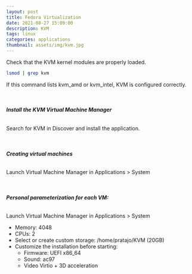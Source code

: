 ```yaml
---
layout: post
title: Fedora Virtualization
date: 2021-08-27 15:09:00
description: KVM
tags: linux
categories: applications
thumbnail: assets/img/kvm.jpg
---
```


Check that the KVM kernel modules are properly loaded.

```bash
lsmod | grep kvm
```

If this command lists kvm_amd or kvm_intel, KVM is configured correctly.

&nbsp;

###### **Install the KVM Virtual Machine Manager**

Search for KVM in Discover and install the application.

&nbsp;

###### **Creating virtual machines**

Launch Virtual Machine Manager in Applications > System

&nbsp;

###### **Personal parameterization for each VM:**

Launch Virtual Machine Manager in Applications > System

- Memory: 4048
- CPUs: 2
- Select or create custom storage: /home/pratajo/KVM (20GB)
- Customize the installation before starting:
  * Firmware: UEFI x86_64
  * Sound: ac97
  * Video Virtio + 3D acceleration
